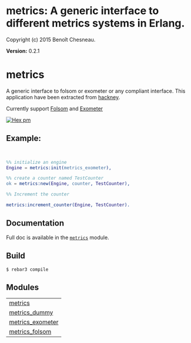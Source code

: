 

# metrics: A generic interface to different metrics systems in Erlang. #

Copyright (c) 2015 Benoît Chesneau.

__Version:__ 0.2.1

# metrics

A generic interface to folsom or exometer or any compliant interface. This
application have been extracted from
[hackney](https://github.com/benoitc/hackney).

Currently support [Folsom](https://github.com/folsom-project/folsom) and [Exometer](https://github.com/Feuerlabs/exometer)

[![Hex pm](http://img.shields.io/hexpm/v/metrics.svg?style=flat)](https://hex.pm/packages/metrics)

Example:
--------

```erlang


%% initialize an engine
Engine = metrics:init(metrics_exometer),

%% create a counter named TestCounter
ok = metrics:new(Engine, counter, TestCounter),

%% Increment the counter

metrics:increment_counter(Engine, TestCounter).
```

## Documentation

Full doc is available in the [`metrics`](metrics.md) module.

## Build

```
$ rebar3 compile
```



## Modules ##


<table width="100%" border="0" summary="list of modules">
<tr><td><a href="metrics.md" class="module">metrics</a></td></tr>
<tr><td><a href="metrics_dummy.md" class="module">metrics_dummy</a></td></tr>
<tr><td><a href="metrics_exometer.md" class="module">metrics_exometer</a></td></tr>
<tr><td><a href="metrics_folsom.md" class="module">metrics_folsom</a></td></tr></table>

